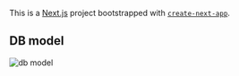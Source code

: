 This is a [Next.js](https://nextjs.org/) project bootstrapped with [`create-next-app`](https://github.com/vercel/next.js/tree/canary/packages/create-next-app).

## DB model

![db model]('https://media.discordapp.net/attachments/767721648269819916/921118374883377162/image_6.png')
